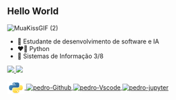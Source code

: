 ## Hello World
![MuaKissGIF (2)](https://user-images.githubusercontent.com/110363100/230798439-31ae2e81-57ac-46c2-9c9d-ac991688ebd5.gif)


- 🔭 Estudante de desenvolvimento de software e IA
- ❤️🐍 Python
- 📘 Sistemas de Informação 3/8

 <a href="https://github.com/pdr0-42">
  <img height="180em" src="https://github-readme-stats.vercel.app/api?username=pdr0-42&show_icons=true&theme=cobalt&include_all_commits=true&count_private=true"/>
  <img height="180em" src="https://github-readme-stats.vercel.app/api/top-langs/?username=pdr0-42&layout=compact&langs_count=7&theme=cobalt"/>
</div>

<div style="display: inline_block"><br>
  <img align="center" alt="pedro-Python" height="30" width="40" src="https://raw.githubusercontent.com/devicons/devicon/master/icons/python/python-original.svg">
  <img align="center" alt="pedro-Github" height="30" width="40" src="https://cdn.jsdelivr.net/gh/devicons/devicon/icons/github/github-original.svg" />
  <img align="center" alt="pedro-Vscode" height="30" width="40" src="https://cdn.jsdelivr.net/gh/devicons/devicon/icons/vscode/vscode-original.svg"/>
  <img align = "center" alt = "pedro-jupyter" height = "30" src="https://cdn.jsdelivr.net/gh/devicons/devicon/icons/jupyter/jupyter-original-wordmark.svg" />
          
        
  </div>
